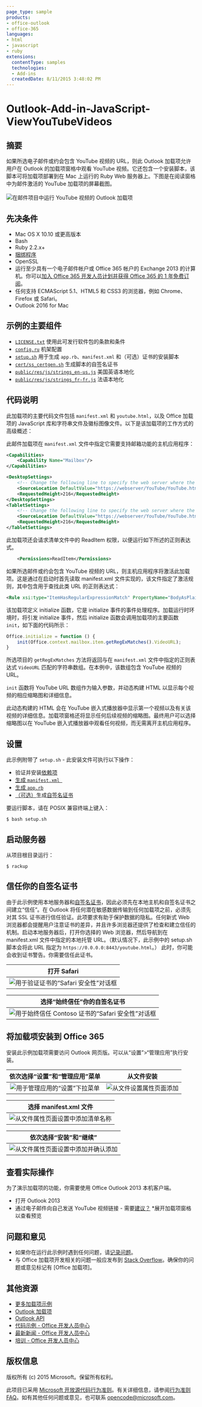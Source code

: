```yaml
---
page_type: sample
products:
- office-outlook
- office-365
languages:
- html
- javascript
- ruby
extensions:
  contentType: samples
  technologies:
  - Add-ins
  createdDate: 8/11/2015 3:48:02 PM
---
```

# Outlook-Add-in-JavaScript-ViewYouTubeVideos

## 摘要
如果所选电子邮件或约会包含 YouTube 视频的 URL，则此 Outlook 加载项允许用户在 Outlook 的加载项窗格中观看 YouTube 视频。它还包含一个安装脚本，该脚本可将加载项部署到在 Mac 上运行的 Ruby Web 服务器上。下图是在阅读窗格中为邮件激活的 YouTube 加载项的屏幕截图。
<br />
<br />
![在邮件项目中运行 YouTube 视频的 Outlook 加载项](/static/pic1.png)

## 先决条件
* Mac OS X 10.10 或更高版本
* Bash
* Ruby 2.2.x+
* [捆绑程序](http://bundler.io/v1.5/gemfile.html)
* OpenSSL
* 运行至少具有一个电子邮件帐户或 Office 365 帐户的 Exchange 2013 的计算机。你可以[加入 Office 365 开发人员计划并获得 Office 365 的 1 年免费订阅](https://aka.ms/devprogramsignup)。
* 任何支持 ECMAScript 5.1、HTML5 和 CSS3 的浏览器，例如 Chrome、Firefox 或 Safari。
* Outlook 2016 for Mac

## 示例的主要组件
* [```LICENSE.txt```](LICENSE.txt) 使用此可发行软件包的条款和条件
* [```config.ru```](config.ru) 机架配置
* [```setup.sh```](setup.sh) 用于生成 ```app.rb```、```manifest.xml``` 和（可选）证书的安装脚本
* [```cert/ss_certgen.sh```](cert/ss_certgen.sh) 生成脚本的自签名证书
* [```public/res/js/strings_en-us.js```](public/res/js/strings_en-us.js) 美国英语本地化
* [```public/res/js/strings_fr-fr.js```](public/res/js/strings_fr-fr.js) 法语本地化

## 代码说明

此加载项的主要代码文件包括 ```manifest.xml``` 和 ```youtube.html```，以及 Office 加载项的 JavaScript 库和字符串文件及徽标图像文件。以下是该加载项的工作方式的高级概述：

此邮件加载项在 ```manifest.xml``` 文件中指定它需要支持邮箱功能的主机应用程序：

```xml
<Capabilities>
    <Capability Name="Mailbox"/>
</Capabilities>
```

```xml
<DesktopSettings>
    <!-- Change the following line to specify the web server where the HTML file is hosted. -->
    <SourceLocation DefaultValue="https://webserver/YouTube/YouTube.htm"/>
    <RequestedHeight>216</RequestedHeight>
</DesktopSettings>
<TabletSettings>
    <!-- Change the following line to specify the web server where the HTML file is hosted. -->
    <SourceLocation DefaultValue="https://webserver/YouTube/YouTube.htm"/>
    <RequestedHeight>216</RequestedHeight>
</TabletSettings>
```
    
此加载项还会请求清单文件中的 ReadItem 权限，以便运行如下所述的正则表达式。

```xml
    <Permissions>ReadItem</Permissions>
```
    
如果所选邮件或约会包含 YouTube 视频的 URL，则主机应用程序将激活此加载项。这是通过在启动时首先读取 manifest.xml 文件实现的，该文件指定了激活规则，其中包含用于查找此类 URL 的正则表达式：

```xml
<Rule xsi:type="ItemHasRegularExpressionMatch" PropertyName="BodyAsPlaintext" RegExName="VideoURL" RegExValue="http://(((www\.)?youtube\.com/watch\?v=)|(youtu\.be/))[a-zA-Z0-9_-]{11}"/>
```
    
该加载项定义 initialize 函数，它是 initialize 事件的事件处理程序。加载运行时环境时，将引发 initialize 事件，然后 initialize 函数会调用加载项的主要函数 `init`，如下面的代码所示：

```javascript
Office.initialize = function () {
    init(Office.context.mailbox.item.getRegExMatches().VideoURL);
}
```

所选项目的 ```getRegExMatches``` 方法将返回与在 ```manifest.xml``` 文件中指定的正则表达式 ```VideoURL``` 匹配的字符串数组。在本例中，该数组包含 YouTube 视频的 URL。

`init` 函数将 YouTube URL 数组作为输入参数，并动态构建 HTML 以显示每个视频的相应缩略图和详细信息。

此动态构建的 HTML 会在 YouTube 嵌入式播放器中显示第一个视频以及有关该视频的详细信息。加载项窗格还将显示任何后续视频的缩略图。最终用户可以选择缩略图以在 YouTube 嵌入式播放器中观看任何视频，而无需离开主机应用程序。

## 设置
此示例附带了 ```setup.sh``` - 此安装文件可执行以下操作：
* 验证并安装[依赖项](https://github.com/OfficeDev/Outlook-Add-in-JavaScript-ViewYouTubeVideos/blob/master/setup.sh#L23)
* [生成 ```manifest.xml ```](https://github.com/OfficeDev/Outlook-Add-in-JavaScript-ViewYouTubeVideos/blob/master/setup.sh#L37)
* [生成 ```app.rb```](https://github.com/OfficeDev/Outlook-Add-in-JavaScript-ViewYouTubeVideos/blob/master/setup.sh#L44)
* [（可选）](https://github.com/OfficeDev/Outlook-Add-in-JavaScript-ViewYouTubeVideos/blob/master/setup.sh#L34)生成[自签名证书](https://github.com/OfficeDev/Outlook-Add-in-JavaScript-ViewYouTubeVideos/blob/master/cert/ss_certgen.sh#L49)

要运行脚本，请在 POSIX 兼容终端上键入：

    $ bash setup.sh
    
## 启动服务器
从项目根目录运行：

    $ rackup

## 信任你的自签名证书
由于此示例使用本地服务器和[自签名证书](https://en.wikipedia.org/wiki/Self-signed_certificate)，因此必须先在本地主机和自签名证书之间建立“信任”。在 Outlook 将任何潜在敏感数据传输到任何加载项之前，必须先对其 SSL 证书进行信任验证。此项要求有助于保护数据的隐私。任何新式 Web 浏览器都会提醒用户注意证书的差异，并且许多浏览器还提供了检查和建立信任的机制。启动本地服务器后，打开你选择的 Web 浏览器，然后导航到在 manifest.xml 文件中指定的本地托管 URL。（默认情况下，此示例中的 setup.sh 脚本会将此 URL 指定为 ```https://0.0.0.0:8443/youtube.html```。） 此时，你可能会收到证书警告。你需要信任此证书。

打开 Safari|
:-:|
![用于验证证书的“Safari 安全性”对话框](/static/show_cert.png)|

选择“始终信任”你的自签名证书|
:-:|
![用于始终信任 Contoso 证书的“Safari 安全性”对话框](/static/add_trust.png)|

## 将加载项安装到 Office 365
安装此示例加载项需要访问 Outlook 网页版。可以从“设置”>“管理应用”执行安装。

依次选择“设置”和“管理应用”菜单|从文件安装
:-:|:-:
![用于管理应用的“设置”下拉菜单](/static/menu_loc.png)|![从文件设置属性页面添加](/static/menu_opt.png)

选择 manifest.xml 文件|
:-:|
![从文件属性页面设置中添加清单名称](/static/menu_chooser.png)|

依次选择“安装”和“继续”|
:-:|
![从文件属性页面设置中添加并确认添加](/static/menu_warn.png)|

## 查看实际操作
为了演示加载项的功能，你需要使用 Office Outlook 2013 本机客户端。
* 打开 Outlook 2013
* 通过电子邮件向自己发送 YouTube 视频链接 - 需要[建议？](http://www.youtube.com/watch?v=oEx5lmbCKtY)
*展开加载项窗格以查看预览

## 问题和意见
* 如果你在运行此示例时遇到任何问题，请[记录问题](https://github.com/OfficeDev/https://github.com/OfficeDev/Outlook-Add-in-Javascript-ViewYouTubeVideos/issues)。
* 与 Office 加载项开发相关的问题一般应发布到 [Stack Overflow](http://stackoverflow.com/questions/tagged/office-addins)。确保你的问题或意见标记有 [Office 加载项]。

## 其他资源
* [更多加载项示例](https://github.com/OfficeDev?utf8=%E2%9C%93&query=-Add-in)
* [Outlook 加载项](https://dev.office.com/code-samples#?filters=web,outlook)
* [Outlook API](https://dev.outlook.com/)
* [代码示例 - Office 开发人员中心](https://dev.office.com/code-samples#?filters=web,outlook)
* [最新新闻 - Office 开发人员中心](http://dev.office.com/latestnews)
* [培训 - Office 开发人员中心](https://dev.office.com/training)

## 版权信息
版权所有 (c) 2015 Microsoft。保留所有权利。


此项目已采用 [Microsoft 开放源代码行为准则](https://opensource.microsoft.com/codeofconduct/)。有关详细信息，请参阅[行为准则 FAQ](https://opensource.microsoft.com/codeofconduct/faq/)。如有其他任何问题或意见，也可联系 [opencode@microsoft.com](mailto:opencode@microsoft.com)。
